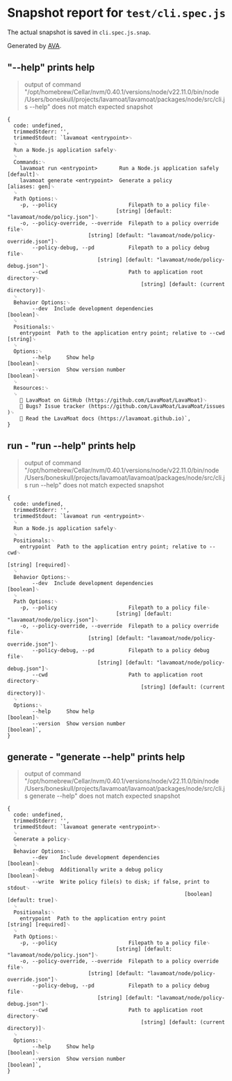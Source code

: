 # Snapshot report for `test/cli.spec.js`

The actual snapshot is saved in `cli.spec.js.snap`.

Generated by [AVA](https://avajs.dev).

## "--help" prints help

> output of command "/opt/homebrew/Cellar/nvm/0.40.1/versions/node/v22.11.0/bin/node /Users/boneskull/projects/lavamoat/lavamoat/packages/node/src/cli.js --help" does not match expected snapshot

    {
      code: undefined,
      trimmedStderr: '',
      trimmedStdout: `lavamoat <entrypoint>␊
      ␊
      Run a Node.js application safely␊
      ␊
      Commands:␊
        lavamoat run <entrypoint>       Run a Node.js application safely     [default]␊
        lavamoat generate <entrypoint>  Generate a policy               [aliases: gen]␊
      ␊
      Path Options:␊
        -p, --policy                       Filepath to a policy file␊
                                       [string] [default: "lavamoat/node/policy.json"]␊
        -o, --policy-override, --override  Filepath to a policy override file␊
                              [string] [default: "lavamoat/node/policy-override.json"]␊
            --policy-debug, --pd           Filepath to a policy debug file␊
                                 [string] [default: "lavamoat/node/policy-debug.json"]␊
            --cwd                          Path to application root directory␊
                                               [string] [default: (current directory)]␊
      ␊
      Behavior Options:␊
            --dev  Include development dependencies                          [boolean]␊
      ␊
      Positionals:␊
        entrypoint  Path to the application entry point; relative to --cwd    [string]␊
      ␊
      Options:␊
            --help     Show help                                             [boolean]␊
            --version  Show version number                                   [boolean]␊
      ␊
      Resources:␊
      ␊
        🌋 LavaMoat on GitHub (​https://github.com/LavaMoat/LavaMoat​)␊
        🐛 Bugs? Issue tracker (​https://github.com/LavaMoat/LavaMoat/issues​)␊
        📖 Read the LavaMoat docs (​https://lavamoat.github.io​)`,
    }

## run - "run --help" prints help

> output of command "/opt/homebrew/Cellar/nvm/0.40.1/versions/node/v22.11.0/bin/node /Users/boneskull/projects/lavamoat/lavamoat/packages/node/src/cli.js run --help" does not match expected snapshot

    {
      code: undefined,
      trimmedStderr: '',
      trimmedStdout: `lavamoat run <entrypoint>␊
      ␊
      Run a Node.js application safely␊
      ␊
      Positionals:␊
        entrypoint  Path to the application entry point; relative to --cwd␊
                                                                   [string] [required]␊
      ␊
      Behavior Options:␊
            --dev  Include development dependencies                          [boolean]␊
      ␊
      Path Options:␊
        -p, --policy                       Filepath to a policy file␊
                                       [string] [default: "lavamoat/node/policy.json"]␊
        -o, --policy-override, --override  Filepath to a policy override file␊
                              [string] [default: "lavamoat/node/policy-override.json"]␊
            --policy-debug, --pd           Filepath to a policy debug file␊
                                 [string] [default: "lavamoat/node/policy-debug.json"]␊
            --cwd                          Path to application root directory␊
                                               [string] [default: (current directory)]␊
      ␊
      Options:␊
            --help     Show help                                             [boolean]␊
            --version  Show version number                                   [boolean]`,
    }

## generate - "generate --help" prints help

> output of command "/opt/homebrew/Cellar/nvm/0.40.1/versions/node/v22.11.0/bin/node /Users/boneskull/projects/lavamoat/lavamoat/packages/node/src/cli.js generate --help" does not match expected snapshot

    {
      code: undefined,
      trimmedStderr: '',
      trimmedStdout: `lavamoat generate <entrypoint>␊
      ␊
      Generate a policy␊
      ␊
      Behavior Options:␊
            --dev    Include development dependencies                        [boolean]␊
            --debug  Additionally write a debug policy                       [boolean]␊
            --write  Write policy file(s) to disk; if false, print to stdout␊
                                                             [boolean] [default: true]␊
      ␊
      Positionals:␊
        entrypoint  Path to the application entry point            [string] [required]␊
      ␊
      Path Options:␊
        -p, --policy                       Filepath to a policy file␊
                                       [string] [default: "lavamoat/node/policy.json"]␊
        -o, --policy-override, --override  Filepath to a policy override file␊
                              [string] [default: "lavamoat/node/policy-override.json"]␊
            --policy-debug, --pd           Filepath to a policy debug file␊
                                 [string] [default: "lavamoat/node/policy-debug.json"]␊
            --cwd                          Path to application root directory␊
                                               [string] [default: (current directory)]␊
      ␊
      Options:␊
            --help     Show help                                             [boolean]␊
            --version  Show version number                                   [boolean]`,
    }
